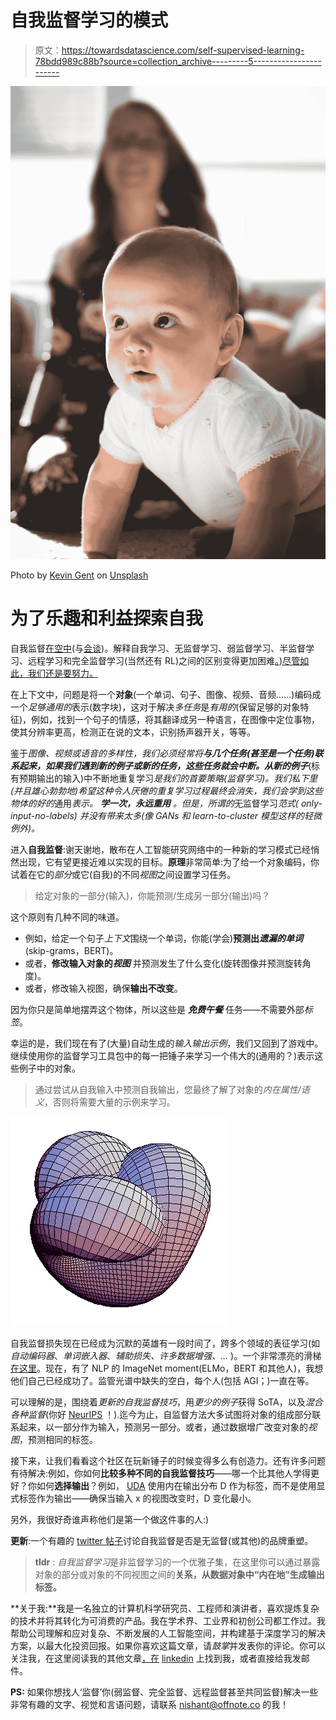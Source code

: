 # 自我监督学习的模式

> 原文：<https://towardsdatascience.com/self-supervised-learning-78bdd989c88b?source=collection_archive---------5----------------------->

![](img/2b667ca8f221c42b1e08576b8ba964d7.png)

Photo by [Kevin Gent](https://unsplash.com/@kevinbgent?utm_source=medium&utm_medium=referral) on [Unsplash](https://unsplash.com?utm_source=medium&utm_medium=referral)

# 为了乐趣和利益探索自我

自我监督[在空中](https://twitter.com/ylecun/status/1123235709802905600?lang=en)(与[会谈](https://youtu.be/VsnQf7exv5I?t=3548))。解释自我学习、无监督学习、弱监督学习、半监督学习、远程学习和完全监督学习(当然还有 RL)之间的区别变得更加困难[。)尽管如此，我们还是要努力。](https://twitter.com/ekshakhs/status/1151188702971830272)

在上下文中，问题是将一个**对象**(一个单词、句子、图像、视频、音频……)编码成一个*足够通用的*表示(数字块)，这对于解决*多任务*是*有用的*(保留足够的对象特征)，例如，找到一个句子的情感，将其翻译成另一种语言，在图像中定位事物，使其分辨率更高，检测正在说的文本，识别扬声器开关，等等。

鉴于*图像、视频或语音的多样性，我们必须经常将**与几个任务(甚至是一个任务)联系起来，如果我们遇到新的例子或新的任务，这些任务就会中断。从新的例子***(标有预期输出的输入)中不断地重复学习*是我们的首要策略(监督学习)。我们私下里(并且雄心勃勃地)希望这种令人厌倦的重复学习过程最终会消失，我们会学到这些物体的好的*通用*表示。 ***学一次，永远重用*** 。但是，所谓的*无监督学习*范式( *only-input-no-labels)* 并没有带来太多(像 GANs 和 learn-to-cluster 模型这样的轻微例外)。*

进入**自我监督**:谢天谢地，散布在人工智能研究网络中的一种新的学习模式已经悄然出现，它有望更接近难以实现的目标。**原理**非常简单:为了给一个对象编码，你试着在它的*部分*或它(自我)的不同*视图*之间设置学习任务。

> 给定对象的一部分(输入)，你能预测/生成另一部分(输出)吗？

这个原则有几种不同的味道。

*   例如，给定一个句子*上下文*围绕一个单词，你能(学会)**预测出*遗漏的单词*** (skip-grams，BERT)。
*   或者，**修改输入对象的*视图*** 并预测发生了什么变化(旋转图像并预测旋转角度)。
*   或者，修改输入视图，确保**输出不改变**。

因为你只是简单地摆弄这个物体，所以这些是 ***免费午餐*** 任务——不需要外部*标签*。

幸运的是，我们现在有了(大量)自动生成的*输入输出示例*，我们又回到了游戏中。继续使用你的监督学习工具包中的每一把锤子来学习一个伟大的(通用的？)表示这些例子中的对象。

> 通过尝试从自我输入中预测自我输出，您最终了解了对象的*内在属性/语义*，否则将需要大量的示例来学习。

![](img/19ef31409ace1c335e8de9d2d186f300.png)

自我监督损失现在已经成为沉默的英雄有一段时间了，跨多个领域的表征学习(如*自动编码器*、*单词嵌入器*、*辅助损失、许多数据增强、…* )。一个非常漂亮的滑梯[在这里](https://project.inria.fr/paiss/files/2018/07/zisserman-self-supervised.pdf)。现在，有了 NLP 的 ImageNet moment(ELMo，BERT 和其他人)，我想他们自己已经成功了。监管光谱中缺失的空白，每个人(包括 AGI；)一直在等。

可以理解的是，围绕着*更新的自我监督技巧*，用*更少的例子*获得 SoTA，以及*混合各种监督*(你好 [NeurIPS](https://nips.cc/Conferences/2019/CallForPapers) ！).迄今为止，自监督方法大多试图将对象的组成部分联系起来，以一部分作为输入，预测另一部分。或者，通过数据增广改变对象的*视图*，预测相同的标签。

接下来，让我们看看这个社区在玩新锤子的时候变得多么有创造力。还有许多问题有待解决:例如，你如何**比较多种不同的自我监督技巧**——哪一个比其他人学得更好？你如何**选择输出**？例如， [UDA](https://arxiv.org/abs/1904.12848) 使用内在输出分布 D 作为标签，而不是使用显式标签作为输出——确保当输入 x 的视图改变时，D 变化最小。

另外，我很好奇谁声称他们是第一个做这件事的人:)

**更新**:一个有趣的 [twitter 帖子](https://twitter.com/ekshakhs/status/1151188702971830272)讨论自我监督是否是无监督(或其他)的品牌重塑。

> **tldr** : *自我监督学习*是非监督学习的一个优雅子集，在这里你可以通过暴露对象的部分或对象的不同视图之间的**关系，从数据对象中“内在地”生成输出标签。**

**关于我:**我是一名独立的计算机科学研究员、工程师和演讲者，喜欢提炼复杂的技术并将其转化为可消费的产品。我在学术界、工业界和初创公司都工作过。我帮助公司理解和应对复杂、不断发展的人工智能空间，并构建基于深度学习的解决方案，以最大化投资回报。如果你喜欢这篇文章，请*鼓掌*并发表你的评论。你可以关注我，在这里阅读我的其他文章[，在](https://medium.com/@ekshakhs) [linkedin](https://in.linkedin.com/in/nishant-sinha-a610311) 上找到我，或者直接给我发邮件。

**PS:** 如果你想找人‘监督’你(弱监督、完全监督、远程监督甚至共同监督)解决一些非常有趣的文字、视觉和言语问题，请联系 nishant@offnote.co 的我！